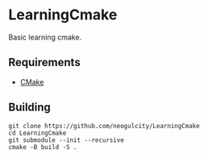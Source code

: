 # LearningCmake
 Basic learning cmake.

## Requirements
* [CMake](https://cmake.org/)

## Building
```
git clone https://github.com/neogulcity/LearningCmake
cd LearningCmake
git submodule --init --recursive
cmake -B build -S .
```